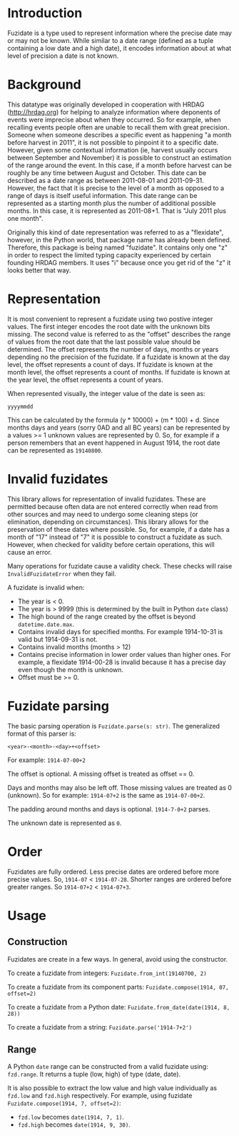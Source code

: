 # Introduction

Fuzidate is a type used to represent information where the precise date may or
may not be known. While similar to a date range (defined as a tuple containing
a low date and a high date), it encodes information about at what level of
precision a date is not known.

# Background

This datatype was originally developed in cooperation with HRDAG
(http://hrdag.org) for helping to analyze information where deponents of events
were imprecise about when they occurred. So for example, when recalling events
people often are unable to recall them with great precision. Someone when
someone describes a specific event as happening "a month before harvest in
2011", it is not possible to pinpoint it to a specific date. However, given
some contextual information (ie, harvest usually occurs between September and
November) it is possible to construct an estimation of the range around the
event. In this case, if a month before harvest can be roughly be any time
between August and October. This date can be described as a date range as
between 2011-08-01 and 2011-09-31. However, the fact that it is precise to
the level of a month as opposed to a range of days is itself useful
information. This date range can be represented as a starting month plus the
number of additional possible months. In this case, it is represented as
2011-08+1. That is "July 2011 plus one month".

Originally this kind of date representation was referred to as a "flexidate",
however, in the Python world, that package name has already been defined.
Therefore, this package is being named "fuzidate". It contains only one "z"
in order to respect the limited typing capacity experienced by certain founding
HRDAG members. It uses "i" because once you get rid of the "z" it looks better
that way.

# Representation

It is most convenient to represent a fuzidate using two postive integer values.
The first integer encodes the root date with the unknown bits missing. The
second value is referred to as the "offset" describes the range of values
from the root date that the last possible value should be determined. The
offset represents the number of days, months or years depending no the
precision of the fuzidate. If a fuzidate is known at the day level, the offset
represents a count of days. If fuzidate is known at the month level, the offset
represents a count of months. If fuzidate is known at the year level, the
offset represents a count of years.

When represented visually, the integer value of the date is seen as:

`yyyymmdd`

This can be calculated by the formula (y * 10000) + (m * 100) + d. Since months
days and years (sorry 0AD and all BC years) can be represented by a values
\>= 1 unknown values are represented by 0. So, for example if a person
remembers that an event happened in August 1914, the root date can be
represented as `19140800`.

# Invalid fuzidates

This library allows for representation of invalid fuzidates. These are
permitted because often data are not entered correctly when read from other
sources and may need to undergo some cleaning steps (or elimination, depending
on circumstances). This library allows for the preservation of these dates
where possible. So, for example, if a date has a month of "17" instead of "7"
it is possible to construct a fuzidate as such. However, when checked for
validity before certain operations, this will cause an error.

Many operations for fuzidate cause a validity check. These checks will raise
`InvalidFuzidateError` when they fail.

A fuzidate is invalid when:
* The year is \< 0.
* The year is \> 9999 (this is determined by the built in Python `date` class)
* The high bound of the range created by the offset is beyond
`datetime.date.max`.
* Contains invalid days for specified months. For example 1914-10-31 is valid
but 1914-09-31 is not.
* Contains invalid months (months \> 12)
* Contains precise information in lower order values than higher ones. For
example, a flexidate 1914-00-28 is invalid because it has a precise day
even though the month is unknown.
* Offset must be \>= 0.

# Fuzidate parsing

The basic parsing operation is `Fuzidate.parse(s: str)`. The generalized
format of this parser is:

`<year>-<month>-<day>+<offset>`

For example: `1914-07-00+2`

The offset is optional. A missing offset is treated as offset == 0.

Days and months may also be left off. Those missing values are treated as 0
(unknown). So for example: `1914-07+2` is the same as `1914-07-00+2`.

The padding around months and days is optional. `1914-7-0+2` parses.

The unknown date is represented as `0`.

# Order

Fuzidates are fully ordered. Less precise dates are ordered before more
precise values. So, `1914-07` \< `1914-07-28`. Shorter ranges are ordered
before greater ranges. So `1914-07+2` \< `1914-07+3`.

# Usage

## Construction

Fuzidates are create in a few ways. In general, avoid using the constructor.

To create a fuzidate from integers: `Fuzidate.from_int(19140700, 2)`

To create a fuzidate from its component parts:
`Fuzidate.compose(1914, 07, offset=2)`

To create a fuzidate from a Python date:
`Fuzidate.from_date(date(1914, 8, 28))`

To create a fuzidate from a string: `Fuzidate.parse('1914-7+2')`

## Range

A Python `date` range can be constructed from a valid fuzidate using:
`fzd.range`. It returns a tuple (low, high) of type (date, date).

It is also possible to extract the low value and high value individually
as `fzd.low` and `fzd.high` respectively. For example, using fuzidate
`Fuzidate.compose(1914, 7, offset=2)`:
* `fzd.low` becomes `date(1914, 7, 1)`.
* `fzd.high` becomes `date(1914, 9, 30)`.

